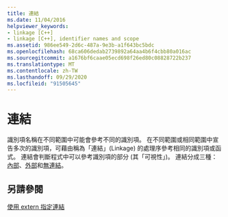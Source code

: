 ```yaml
---
title: 連結
ms.date: 11/04/2016
helpviewer_keywords:
- linkage [C++]
- linkage [C++], identifier names and scope
ms.assetid: 986ee549-2d6c-487a-9e3b-a1f643bc5bdc
ms.openlocfilehash: 68ca606dedab2739892a64aa4b6f4cbb80a016ac
ms.sourcegitcommit: a1676bf6caae05ecd698f26ed80c08828722b237
ms.translationtype: MT
ms.contentlocale: zh-TW
ms.lasthandoff: 09/29/2020
ms.locfileid: "91505645"
---
```

# <a name="linkage"></a>連結

識別項名稱在不同範圍中可能會參考不同的識別項。 在不同範圍或相同範圍中宣告多次的識別項，可藉由稱為「連結」(Linkage) 的處理序參考相同的識別項或函式。 連結會判斷程式中可以參考識別項的部分 (其「可視性」)。 連結分成三種：[內部](../c-language/internal-linkage.md)、[外部](../c-language/external-linkage.md)和[無連結](../c-language/no-linkage.md)。

## <a name="see-also"></a>另請參閱

[使用 extern 指定連結](../cpp/extern-cpp.md)
